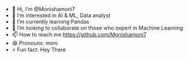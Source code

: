 - 👋 Hi, I’m @Monishamoni7
- 👀 I’m interested in AI & ML, Data analyst
- 🌱 I’m currently learning Pandas
- 💞️ I’m looking to collaborate on those who expert in Machine Learning
- 📫 How to reach me https://github.com/Monishamoni7 
- 😄 Pronouns: moni
- ⚡ Fun fact: Hey There

<!---
Monishamoni7/Monishamoni7 is a ✨ special ✨ repository because its `README.md` (this file) appears on your GitHub profile.
You can click the Preview link to take a look at your changes.
--->
